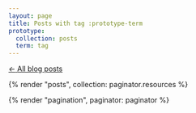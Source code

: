 ```yaml
---
layout: page
title: Posts with tag :prototype-term
prototype:
  collection: posts
  term: tag
---
```


<a href="{{ '/' | relative_url }}" class="no-underline">
  <i>←</i>
  <span class="underline">All blog posts</span>
</a>

{% render "posts", collection: paginator.resources %}

{% render "pagination", paginator: paginator %}
